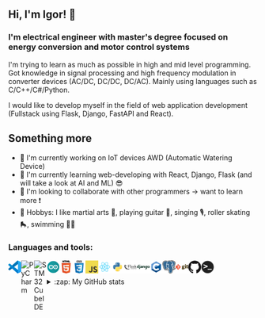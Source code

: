 ## Hi, I'm Igor! 🙂
### I'm electrical engineer with master's degree focused on energy conversion and motor control systems

I'm trying to learn as much as possible in high and mid level programming. Got knowledge in signal processing and high frequency modulation in converter devices (AC/DC, DC/DC, DC/AC). Mainly using languages such as C/C++/C#/Python.

I would like to develop myself in the field of web application development (Fullstack using Flask, Django, FastAPI and React).

## Something more
- 🥅 I'm currently working on IoT devices AWD (Automatic Watering Device) 
- 🍁 I'm currently learning web-developing with React, Django, Flask (and will take a look at AI and ML) 😎
- 📱 I'm looking to collaborate with other programmers -> want to learn more ❗
- 🔦 Hobbys: I like martial arts 🥋, playing guitar 🎸, singing 🎙️, roller skating 🛼, swimming 🏊‍♂️

### Languages and tools:

<img align="left" alt="Visual Studio Code" width="26px" src="https://raw.githubusercontent.com/github/explore/80688e429a7d4ef2fca1e82350fe8e3517d3494d/topics/visual-studio-code/visual-studio-code.png" />
<img align="left" alt="PyCharm" width="26px" src="https://external-content.duckduckgo.com/iu/?u=https%3A%2F%2Fwww.pnglib.com%2Fwp-content%2Fuploads%2F2020%2F08%2Fpycharm-logo_5f33f6fdb32e6.png&f=1&nofb=1" />
<img align="left" alt="STM32CubeIDE" width="26px" src="https://external-content.duckduckgo.com/iu/?u=https%3A%2F%2Fdl.flathub.org%2Frepo%2Fappstream%2Fx86_64%2Ficons%2F128x128%2Fcom.st.STM32CubeIDE.png&f=1&nofb=1" />
<img align="left" alt="Arduino" width="26px" src="https://raw.githubusercontent.com/github/explore/80688e429a7d4ef2fca1e82350fe8e3517d3494d/topics/arduino/arduino.png" />
<img align="left" alt="HTML5" width="26px" src="https://raw.githubusercontent.com/github/explore/80688e429a7d4ef2fca1e82350fe8e3517d3494d/topics/html/html.png" />
<img align="left" alt="CSS3" width="26px" src="https://raw.githubusercontent.com/github/explore/80688e429a7d4ef2fca1e82350fe8e3517d3494d/topics/css/css.png" />
<img align="left" alt="JavaScript" width="26px" src="https://raw.githubusercontent.com/github/explore/80688e429a7d4ef2fca1e82350fe8e3517d3494d/topics/javascript/javascript.png" />
<img align="left" alt="React" width="26px" src="https://raw.githubusercontent.com/github/explore/80688e429a7d4ef2fca1e82350fe8e3517d3494d/topics/react/react.png" />
<img align="left" alt="Python" width="26px" src="https://raw.githubusercontent.com/github/explore/80688e429a7d4ef2fca1e82350fe8e3517d3494d/topics/python/python.png" />
<img align="left" alt="Flask" width="26px" src="https://raw.githubusercontent.com/github/explore/80688e429a7d4ef2fca1e82350fe8e3517d3494d/topics/flask/flask.png" />
<img align="left" alt="Django" width="26px" src="https://raw.githubusercontent.com/github/explore/80688e429a7d4ef2fca1e82350fe8e3517d3494d/topics/django/django.png" />
<img align="left" alt="C" width="26px" src="https://raw.githubusercontent.com/github/explore/80688e429a7d4ef2fca1e82350fe8e3517d3494d/topics/c/c.png" />
<img align="left" alt="Postgres" width="26px" src="https://raw.githubusercontent.com/github/explore/80688e429a7d4ef2fca1e82350fe8e3517d3494d/topics/postgresql/postgresql.png" />
<img align="left" alt="Git" width="26px" src="https://raw.githubusercontent.com/github/explore/80688e429a7d4ef2fca1e82350fe8e3517d3494d/topics/git/git.png" />
<img align="left" alt="GitHub" width="26px" src="https://raw.githubusercontent.com/github/explore/78df643247d429f6cc873026c0622819ad797942/topics/github/github.png" />
<img align="left" alt="Terminal" width="26px" src="https://raw.githubusercontent.com/github/explore/80688e429a7d4ef2fca1e82350fe8e3517d3494d/topics/terminal/terminal.png" />


<br />
<br />

<details> 
  <summary>:zap: My GitHub stats</summary>
  <img align="left" alt="GitHub Stats" src="https://github-readme-stats.vercel.app/api?username=ig011" />
</details>
